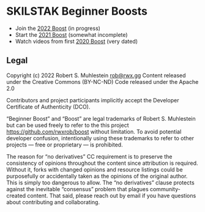 # SKILSTAK Beginner Boosts

- Join the [2022 Boost][2022] (in progress)
- Start the [2021 Boost][2021] (somewhat incomplete)
- Watch videos from first [2020 Boost][2020] (very dated)

[2022]: https://github.com/rwxrob/boost/tree/2022#readme
[2021]: https://github.com/rwxrob/boost/tree/old-20210722#readme
[2020]: https://youtu.be/CI-FE2bKr7c

## Legal

Copyright (c) 2022 Robert S. Muhlestein <rob@rwx.gg>
Content released under the Creative Commons (BY-NC-ND)
Code released under the Apache 2.0

Contributors and project participants implicitly accept the Developer
Certificate of Authenticity (DCO).

“Beginner Boost” and “Boost” are legal trademarks of Robert S.
Muhlestein but can be used freely to refer to the this project
https://github.com/rwxrob/boost without limitation. To avoid potential
developer confusion, intentionally using these trademarks to refer to
other projects — free or proprietary — is prohibited.

The reason for “no derivatives” CC requirement is to preserve the
consistency of opinions throughout the content since attribution is
required. Without it, forks with changed opinions and resource listings
could be purposefully or accidentally taken as the opinions of the
original author. This is simply too dangerous to allow. The “no
derivatives” clause protects against the inevitable “consensus” problem
that plagues community-created content. That said, please reach out by
email if you have questions about contributing and collaborating.
